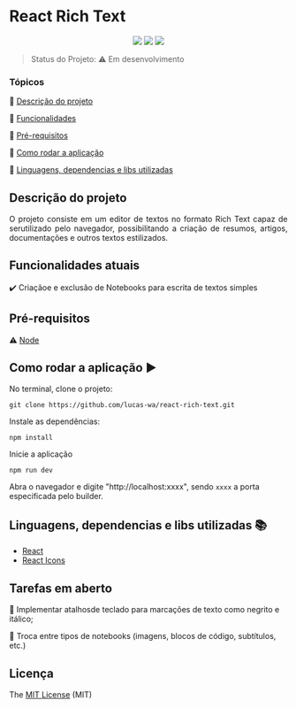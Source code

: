 <h1>React Rich Text</h1> 

<p align="center">
  <img src="https://img.shields.io/static/v1?label=react&message=framework&color=blue&style=for-the-badge&logo=REACT"/>
  <img src="https://img.shields.io/static/v1?label=Vite&message=build&color=blue&style=for-the-badge&logo=vite"/>
  <img src="http://img.shields.io/static/v1?label=License&message=MIT&color=green&style=for-the-badge"/>
</p>

> Status do Projeto: :warning: Em desenvolvimento

### Tópicos 

:small_blue_diamond: [Descrição do projeto](#descrição-do-projeto)

:small_blue_diamond: [Funcionalidades](#funcionalidades-atuais)

:small_blue_diamond: [Pré-requisitos](#pré-requisitos)

:small_blue_diamond: [Como rodar a aplicação](#como-rodar-a-aplicação-arrow_forward)

:small_blue_diamond: [Linguagens, dependencias e libs utilizadas](#linguagens-dependencias-e-libs-utilizadas-books)



## Descrição do projeto 

<p align="justify">
  O projeto consiste em um editor de textos no formato Rich Text capaz de serutilizado pelo navegador, possibilitando a criação de resumos, artigos, documentações e  outros textos estilizados.
</p>

## Funcionalidades atuais

:heavy_check_mark: Criaçãoe e exclusão de Notebooks para escrita de textos simples    


## Pré-requisitos

:warning: [Node](https://nodejs.org/en/download/)

## Como rodar a aplicação :arrow_forward:

No terminal, clone o projeto: 

```
git clone https://github.com/lucas-wa/react-rich-text.git
```

Instale as dependências:

```
npm install
```

Inicie a aplicação

```
npm run dev
```

Abra o navegador e digite "http://localhost:xxxx", sendo `xxxx` a porta especificada pelo builder.


## Linguagens, dependencias e libs utilizadas :books:

- [React](https://pt-br.reactjs.org/docs/create-a-new-react-app.html)
- [React Icons](https://react-icons.github.io/react-icons/search)

## Tarefas em aberto

:memo: Implementar atalhosde teclado para marcações de texto como negrito e itálico; 

:memo: Troca entre tipos de notebooks (imagens, blocos de código, subtítulos, etc.) 

## Licença 

The [MIT License](https://docs.github.com/pt/repositories/managing-your-repositorys-settings-and-features/customizing-your-repository/licensing-a-repository) (MIT)
